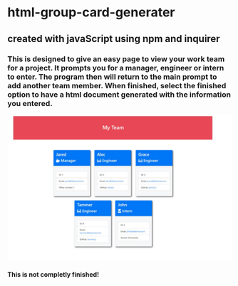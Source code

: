 # html-group-card-generater
## created with javaScript using npm and inquirer
### This is designed to give an easy page to view your work team for a project. It prompts you for a manager, engineer or intern to enter. The program then will return to the main prompt to add another team member. When finished, select the finished option to have a html document generated with the information you entered.

![cover photo for html generator](https://github.com/ZacharyKathe/html-group-card-generater/blob/main/images/cover.JPG)

#### This is not completly finished!

